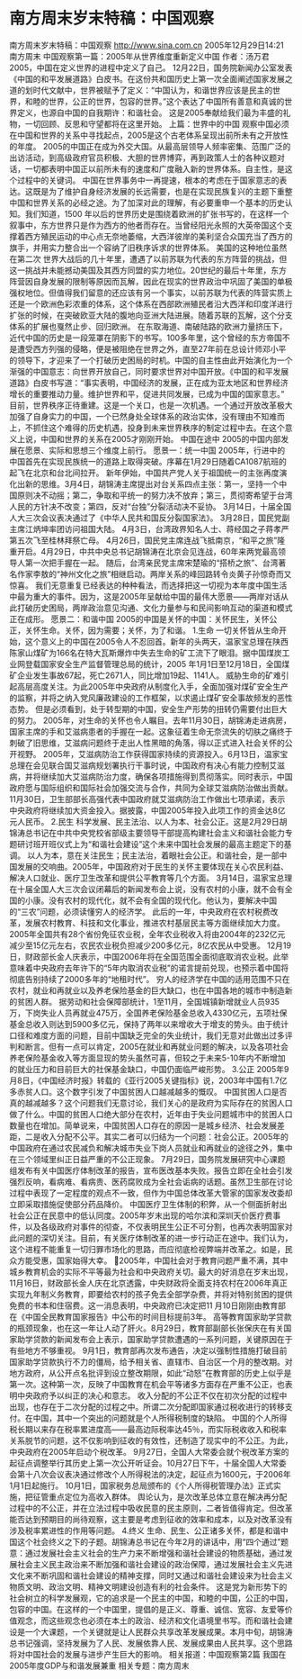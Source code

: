 # 南方周末岁末特稿：中国观察

南方周末岁末特稿：中国观察
http://www.sina.com.cn 2005年12月29日14:21 南方周末
中国观察第一篇：2005年从世界维度重新定义中国
作者：汤万君
2005，中国在定义世界的进程中定义了自己。
12月22日，国务院新闻办公室发表《中国的和平发展道路》白皮书。在这份共和国历史上第一次全面阐述国家发展之道的划时代文献中，世界被赋予了定义：“中国认为，和谐世界应该是民主的世界，和睦的世界，公正的世界，包容的世界。”这个表达了中国所有善意和真诚的世界定义，也源自中国的自我期许：和谐社会。
这是2005奉献给我们最为丰盛的礼物，一切回顾、反思和守望都将在这里开始。
上篇：世界中的中国
观察中国必须在中国和世界的关系中寻找起点，2005是这个古老体系呈现出前所未有之开放性的年度。
2005的中国正在成为外交大国。从最高层领导人频率密集、范围广泛的出访活动，到高级政府官员积极、大胆的世界博弈，再到政策人士的各种议题对话，一切都表明中国正以前所未有的速度和广度融入新的世界体系。自主性，是这个过程中的关键词。
中国在世界事务中一再提速，根本的考虑在于国家意志的表达。这既是为了维护自身经济发展的长远需要，也是在实现民族复兴的主题下重整中国和世界关系的必经之途。为了加深对此的理解，有必要重申一个基本的历史认知。我们知道，1500 年以后的世界历史是围绕着欧洲的扩张书写的，在这样一个叙事中，东方世界只是作为西方的他者而存在。当曾经阳光永照的大英帝国这个支撑着西方殖民运动的中心点无奈地萎缩，大西洋彼岸的美利坚合众国充当了西方的旗手，并用实力整合出一个容纳了旧秩序诉求的世界体系。
美国的这种地位虽然在第二次
世界大战后的几十年里，遭遇了以前苏联为代表的东方阵营的挑战，但这一挑战并未能撼动美国及其西方同盟的实力地位。20世纪的最后十年里，东方阵营因自身发展的限制等原因而瓦解，因此在现实的世界政治中巩固了美国的单极强权地位。但值得我们留意的还应该有另一个事实，以前苏联为代表的阵营实质上还是一个欧洲色彩浓重的体系，这个体系在西部欧洲殖民者沿大西洋和印度洋进行扩张的时候，在突破欧亚大陆的腹地向亚洲大陆进展。随着苏联的瓦解，这个分支体系的扩展也戛然止步、回归欧洲。
在东取海道、南破陆路的欧洲力量挤压下，近代中国的历史是一段笼罩在阴影下的书写。100多年里，这个曾经的东方帝国不是遭受西方列强的侵略，便是被阻绝在世界之外，直至27年前在总设计师邓小平的领导下，才迎来了一个打破历史困局的时机。中国的自主性由此开始演化为一个渐强的中国意志：向世界开放自己，同时要求世界对中国开放。《中国的和平发展道路》白皮书写道：“事实表明，中国经济的发展，正在成为亚太地区和世界经济增长的重要推动力量。维护世界和平，促进共同发展，已成为中国的国家意志。”
目前，世界秩序正待重建。这是一个关口，也是一次机遇。一个通过开放改革极大加强了自身实力的中国，一个已然身处全球体系的政治实体，没有理由不知难而上，不抓住这个难得的历史机遇，投身到未来世界秩序的制定过程中去。在这个意义上说，中国和世界的关系在2005才刚刚开始。
中国在途中
2005的中国内部发展在愿景、实际和思想三个维度上前行。
愿景一：统一中国
2005年，行进中的中国首先在实现民族统一的道路上取得突破。序幕在1月29日随着CA1087航班的起飞在北京和台北间拉开。
新年伊始，中国共产党人关于祖国统一的主张再度演化出新的思维。3月4日，胡锦涛主席提出对台关系四点主张：第一，坚持一个中国原则决不动摇；第二，争取和平统一的努力决不放弃；第三，贯彻寄希望于台湾人民的方针决不改变；第四，反对“台独”分裂活动决不妥协。
3月14日，十届全国人大三次会议表决通过了《中华人民共和国反分裂国家法》。
3月28日，国民党副主席江炳坤率团访问祖国大陆。
4月3日，台湾政界知名人士、蒋经国之子蒋孝严第五次飞至桂林拜祭亡母。
4月26日，国民党主席连战飞抵南京，“和平之旅”隆重开启。4月29日，中共中央总书记胡锦涛在北京会见连战，60年来两党最高领导人第一次把手握在一起。
随后，台湾亲民党主席宋楚瑜的“搭桥之旅”、台湾著名作家李敖的“神州文化之旅”相继启动。两岸关系的峰回路转令炎黄子孙惊奇而又惊喜。
我们无意重复已经表达的种种看法，而选择把这一切视为本年度中国生活中最为重大的事件。因为，这是2005年呈献给中国的最伟大愿景——两岸对话从此打破历史困局，两岸政治意见沟通、文化力量参与和民间影响互动的渠道和模式正在成形。
愿景二：和谐中国
2005的中国是关怀的中国：关怀民生，关怀公正，关怀生命。关怀，因为需要；关怀，为了和谐。
1.生命
一切关怀皆从生命开始，这个意义上的中国在2005令人不忍回首。新年的头两天，温家宝总理在陕西陈家山煤矿为166名在特大瓦斯爆炸中失去生命的矿工流下了眼泪。据中国煤炭工业网登载国家安全生产监督管理总局的统计，2005 年1月1日至12月18日，全国煤矿企业发生事故67起，死亡2671人，同比增加19起、1141人。
威胁生命的矿难引起高层高度关注。为此2005年中央政府从制度化入手，全面加强对煤矿安全生产的监察，并将之纳入党风廉政建设的工作框架，以求遏止煤矿安全事故频发的恶性态势。
但是必须看到，处于转型期的中国，安全生产形势的扭转仍需要付出巨大的努力。
2005年，对生命的关怀也令人瞩目。去年11月30日，胡锦涛走进病房，国家主席的手和艾滋病患者的手握在一起。这象征着生命无奈流失的切肤之痛终于刺破了旧思维，艾滋病问题终于走出人性黑暗的角落，得以正式进入社会关怀的公开视野。
2005年，艾滋病防治工作获得国家持续的资源投入。6月13日，温家宝总理在会见联合国艾滋病规划署执行干事时说，中国政府有决心有能力控制艾滋病，并将继续加大艾滋病防治力度，确保各项措施得到贯彻落实。同时表示，中国政府愿与国际组织和国际社会加强交流与合作，共同为全球艾滋病防治做出贡献。
11月30日，卫生部部长高强代表中国政府就艾滋病防治工作做出七项承诺，表示中央政府将继续加大资金投入。据披露，中国2005年投入此项工作的资金达8亿元人民币。
2.民生
科学发展、民主法治、以人为本、社会公正。这是2月29日胡锦涛总书记在中共中央党校省部级主要领导干部提高构建社会主义和谐社会能力专题研讨班开班仪式上为“和谐社会建设”这个未来中国社会发展的最高主题定下的基调。
以人为本，意在关注民生；民主法治，着眼社会公正。和谐社会，是一部中国发展的交响曲。2005年，中国政府对于民生的关怀主要体现在关心农民利益、解决人口就业、医疗卫生改革和提供公平教育等几个方面。
3月14日，温家宝总理在十届全国人大三次会议闭幕后的新闻发布会上说，没有农村的小康，就不会有全国的小康。没有农村的现代化，就不会有全国的现代化。他认为，要解决中国的“三农”问题，必须读懂穷人的经济学。
此后的一年，中央政府在农村税费改革，发展农村教育、科技和文化事业，推进农村基层民主等方面继续加大力度。 2005年全国共有28个省份免征农业税，全年农业税收入将由2004年的232亿元减少至15亿元左右，农民农业税负担减少200多亿元，8亿农民从中受惠。
12月19日，财政部长金人庆表示，中国2006年将在全国范围全面彻底取消农业税。此举意味着中央政府去年许下的“5年内取消农业税”的诺言提前兑现，也预示着中国将彻底告别持续了2000多年的“地租时代”。
穷人的经济学在中国的适用范围不只在农村，就业和再就业以及养老保险基金的巨大缺口，也在中国各地的城市中制造新的贫困人群。
据劳动和社会保障部统计，1至11月，全国城镇新增就业人员935万，下岗失业人员再就业475万，全国养老保险基金总收入4330亿元，五项社保基金总收入则达到5900多亿元，保持了两年以来增收大于增支的势头。由于统计口径和难度方面的问题，目前中国缺乏完全的失业统计，我们无意对此做出过多评判和断言。但有一点可以肯定，2005在就业和再就业问题的解决，以及各项社会养老保险基金收入等方面显现的势头虽然可喜，但较之于未来5-10年内不断增加的就业压力和目前巨大的社保基金缺口，中国仍面临严峻形势。
3.公正
2005年9月8日，《中国经济时报》转载的《亚行2005关键指标》说，2003年中国有1.7亿多赤贫人口。这个数字引发了中国贫困人口越减越多的慨叹。
中国贫困人口是否真的越减越多？这个问题我们无意讨论，我们关心的是政府为实际存在的贫困人口做了什么。中国的贫困人口绝大部分在农村，近年由于失业问题城市中的贫困人口数量也在增加。简单说来，中国贫困人口存在的原因一是城乡经济、社会发展差距，二是收入分配不公平。其实二者可以归结为一个问题：社会公正。2005年的中国政府在通过农民减负和解决城市失业下岗人员就业和再就业的途径之外，集中在三个领域里纠正日益严重的不公正现象。
7月29日，国务院发展研究中心课题组发布有关中国医疗体制改革的报告，宣布医改基本失败。报告立即在全社会引发强烈反响，看病难、看病贵、医药腐败成为全社会诟病的话题。虽然卫生部在讨论过程中表现了一定程度的观点不一致，但作为中国总体改革大管家的国家发改委却立即采取措施促使部分药品降价。
中国医疗卫生体制的积弊，从一个侧面折射出社会公正在民意中的低认同度。2005年岁末出现的哈尔滨和深圳天价医疗费事件，以及各级政府对事件的彻查，不仅表明民生公正不可分割，也再次表明国家对此问题的深切关注。目前，有关医疗体制改革的进一步行动正在途中。我们认为，这个进程不能重复一切归罪市场化的思路，而应彻底检视弊端并改革之。如是，民众方能受惠，国家始得大幸。
2005年，中国社会对于教育问题严重不满，其中城乡教育机会的实际不平等最为社会和中央政府关切。最大的好消息在岁末出现，11月16日，财政部长金人庆在北京透露，中央财政将全面支持农村在2006年真正实现九年制义务教育，即要给农村的孩子免去全部学杂费，并将对特别贫困的提供免费的书本和住宿费。这一消息表明，中央政府已决定把11 月10日刚刚由教育部在《中国全民教育国家报告》中公布的时间目标提前3年。
高等教育国家助学贷款的瓶颈现象，也在这一年让人动了肝火。8月29日，教育部副部长张保庆在有关国家助学贷款的新闻发布会上表示，国家助学贷款遭遇的一系列问题，关键原因在于有些地方不够重视。
9月1日，教育部再次发布通告，决定以强制性措施打破目前国家助学贷款执行不力的僵局，给予相关省、直辖市、自治区一个月的整改期。对地方政府，从公开点名批评到设立整改期限，如此“动怒”在教育部的历史上似乎是第一次。这种第一次，反映了中国教育在机会平等诸多方面存在严重不公正，也表明中央政府予以纠正的决心和意志。
收入分配的不公正不仅在初次分配的过程中出现，也存在于二次分配的过程之中。所谓二次分配即国家通过税收进行的转移支付。在中国，其中一个突出的问题就是个人所得税制度的缺陷。
中国的个人所得税长期以来存在税率累进度高——最高边际税率达45％，而实际税收收入和税率关系脱节的问题，这不仅影响到征收的有效性，还制造了现实中的不公正。为此，中央政府在2005年启动个税改革。
9月27日，全国人大常委会就个税改革方案的起征点调整举行其历史上第一次公开听证会。10月27日下午，十届全国人大常委会第十八次会议表决通过修改个人所得税法的决定，起征点为1600元，于2006年1月1日起施行。
10月1日，国家税务总局颁布的《个人所得税管理办法》正式实施，把征管重点定位为高收入群体。
舆论认为，是次改革总体立意在解决再分配过程中的不公正，并在立法过程中吸收民意的民主原则，二者皆值得肯定。但改革能否达到预期目的尚待观察，这主要是考虑到征收的效率和成本，以及对改革没有涉及税率累进性的作用等问题。
4.终义
生命、民生、公正诸多关怀，都是和谐中国这个社会终义之下的子题。胡锦涛总书记在今年2月的讲话中，用“四个通过”题意：通过发展社会主义社会的生产力来不断增强和谐社会建设的物质基础，通过发展社会主义民主政治来不断加强和谐社会建设的政治保障，通过发展社会主义先进文化来不断巩固和谐社会建设的精神支撑，同时又通过和谐社会建设来为社会主义物质文明、政治文明、精神文明建设创造有利的社会条件。
这是党为新形势下的社会树立的科学发展观，它的追求是一个民主的中国，和睦的中国，公正的中国，包容的中国。在这样的一个中国里，提倡的是正义、尊重、诚信、宽容、友爱等价值观念，而这些观念也必须在本土的政治、经济和文化语境里书写。而和谐社会建设是一个大课题，一个关键就是让人民群众共享改革发展成果。本月中旬，胡锦涛总书记强调，坚持发展为了人民、发展依靠人民、发展成果由人民共享。这个思路将对中国社会的发展与进步产生巨大的影响。
相关报道：中国观察第2篇 我国在2005年度GDP与和谐发展兼重
相关专题：南方周末 

